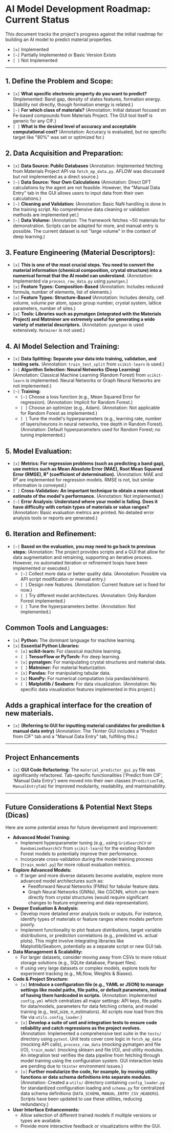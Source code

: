# AI Model Development Roadmap: Current Status

This document tracks the project's progress against the initial roadmap for building an AI model to predict material properties.

- `[x]` Implemented
- `[~]` Partially Implemented or Basic Version Exists
- `[ ]` Not Implemented

---

## 1. Define the Problem and Scope:

- `[x]` **What specific electronic property do you want to predict?** (Implemented: Band gap, density of states features, formation energy. Stability not directly, though formation energy is related.)
- `[~]` **For which class of materials?** (Annotation: Initial dataset focused on Fe-based compounds from Materials Project. The GUI tool itself is generic for any CIF.)
- `[ ]` **What is the desired level of accuracy and acceptable computational cost?** (Annotation: Accuracy is evaluated, but no specific target like "80%" was set or optimized for.)

## 2. Data Acquisition and Preparation:

- `[x]` **Data Source: Public Databases** (Annotation: Implemented fetching from Materials Project API via `fetch_mp_data.py`. AFLOW was discussed but not implemented as a direct source.)
- `[~]` **Data Source: Your Own Calculations** (Annotation: Direct DFT calculations by the agent are not feasible. However, the "Manual Data Entry" tab in the GUI allows users to input data from their own calculations.)
- `[~]` **Cleaning and Validation:** (Annotation: Basic NaN handling is done in the training script. No comprehensive data cleaning or validation methods are implemented yet.)
- `[~]` **Data Volume:** (Annotation: The framework fetches ~50 materials for demonstration. Scripts can be adapted for more, and manual entry is possible. The current dataset is not "large volume" in the context of deep learning.)

## 3. Feature Engineering (Material Descriptors):

- `[x]` **This is one of the most crucial steps. You need to convert the material information (chemical composition, crystal structure) into a numerical format that the AI ​​model can understand.** (Annotation: Implemented via `process_raw_data.py` using `pymatgen`.)
- `[x]` **Feature Types: Composition-Based** (Annotation: Includes reduced formula, number of elements, list of elements.)
- `[x]` **Feature Types: Structure-Based** (Annotation: Includes density, cell volume, volume per atom, space group number, crystal system, lattice parameters, number of sites.)
- `[x]` **Tools: Libraries such as pymatgen (integrated with the Materials Project) and Matminer are extremely useful for generating a wide variety of material descriptors.** (Annotation: `pymatgen` is used extensively. `Matminer` is not used.)

## 4. AI Model Selection and Training:

- `[x]` **Data Splitting: Separate your data into training, validation, and testing sets.** (Annotation: `train_test_split` from `scikit-learn` is used.)
- `[~]` **Algorithm Selection: Neural Networks (Deep Learning)** (Annotation: Classical Machine Learning (Random Forest) from `scikit-learn` is implemented. Neural Networks or Graph Neural Networks are not implemented.)
- `[~]` **Training:**
    - `[~]` Choose a loss function (e.g., Mean Squared Error for regression). (Annotation: Implicit for Random Forest.)
    - `[ ]` Choose an optimizer (e.g., Adam). (Annotation: Not applicable for Random Forest as implemented.)
    - `[ ]` Tune the model's hyperparameters (e.g., learning rate, number of layers/neurons in neural networks, tree depth in Random Forest). (Annotation: Default hyperparameters used for Random Forest; no tuning implemented.)

## 5. Model Evaluation:

- `[x]` **Metrics: For regression problems (such as predicting a band gap), use metrics such as Mean Absolute Error (MAE), Root Mean Squared Error (RMSE), R² (coefficient of determination).** (Annotation: MAE and R² are implemented for regression models. RMSE is not, but similar information is conveyed.)
- `[ ]` **Cross-Validation: An important technique to obtain a more robust estimate of the model's performance.** (Annotation: Not implemented.)
- `[~]` **Error Analysis: Understand where your model is failing. Does it have difficulty with certain types of materials or value ranges?** (Annotation: Basic evaluation metrics are printed. No detailed error analysis tools or reports are generated.)

## 6. Iteration and Refinement:

- `[~]` **Based on the evaluation, you may need to go back to previous steps:** (Annotation: The project provides scripts and a GUI that allow for data augmentation and retraining, supporting an iterative process. However, no automated iteration or refinement loops have been implemented or executed.)
    - `[~]` Collect more data or better quality data. (Annotation: Possible via API script modification or manual entry.)
    - `[ ]` Design new features. (Annotation: Current feature set is fixed for now.)
    *   `[ ]` Try different model architectures. (Annotation: Only Random Forest implemented.)
    *   `[ ]` Tune the hyperparameters better. (Annotation: Not implemented.)

## Common Tools and Languages:

- `[x]` **Python:** The dominant language for machine learning.
- `[x]` **Essential Python Libraries:**
    - `[x]` **scikit-learn:** For classical machine learning.
    - `[ ]` **TensorFlow or PyTorch:** For deep learning.
    - `[x]` **pymatgen:** For manipulating crystal structures and material data.
    - `[ ]` **Matminer:** For material featurization.
    - `[x]` **Pandas:** For manipulating tabular data.
    *   `[x]` **NumPy:** For numerical computation (via pandas/sklearn).
    *   `[ ]` **Matplotlib / Seaborn:** For data visualization. (Annotation: No specific data visualization features implemented in this project.)

## Adds a graphical interface for the creation of new materials.

- `[x]` **(Referring to GUI for inputting material candidates for prediction & manual data entry)** (Annotation: The Tkinter GUI includes a "Predict from CIF" tab and a "Manual Data Entry" tab, fulfilling this.)

---
## Project Enhancements

- `[x]` **GUI Code Refactoring:** The `material_predictor_gui.py` file was significantly refactored. Tab-specific functionalities ('Predict from CIF', 'Manual Data Entry') were moved into their own classes (`PredictionTab`, `ManualEntryTab`) for improved modularity, readability, and maintainability.

---
## Future Considerations & Potential Next Steps (Dicas)

Here are some potential areas for future development and improvement:

*   **Advanced Model Training:**
    *   Implement hyperparameter tuning (e.g., using `GridSearchCV` or `RandomizedSearchCV` from `scikit-learn`) for the existing Random Forest models to potentially improve their performance.
    *   Incorporate cross-validation during the model training process (`train_model.py`) for more robust evaluation metrics.
*   **Explore Advanced Models:**
    *   If larger and more diverse datasets become available, explore more advanced model architectures such as:
        *   Feedforward Neural Networks (FNNs) for tabular feature data.
        *   Graph Neural Networks (GNNs), like CGCNN, which can learn directly from crystal structures (would require significant changes to feature engineering and data representation).
*   **Deeper Evaluation & Analysis:**
    *   Develop more detailed error analysis tools or outputs. For instance, identify types of materials or feature ranges where models perform poorly.
    *   Implement functionality to plot feature distributions, target variable distributions, or prediction correlations (e.g., predicted vs. actual plots). This might involve integrating libraries like Matplotlib/Seaborn, potentially as a separate script or new GUI tab.
*   **Data Management & Scalability:**
    *   For larger datasets, consider moving away from CSVs to more robust storage solutions (e.g., SQLite database, Parquet files).
    *   If using very large datasets or complex models, explore tools for experiment tracking (e.g., MLflow, Weights & Biases).
*   **Code & Project Structure:**
    *   `[x]` **Introduce a configuration file (e.g., YAML or JSON) to manage settings like model paths, file paths, or default parameters, instead of having them hardcoded in scripts.** (Annotation: Implemented `config.yml` which centralizes all major settings: API keys, file paths for data/models, parameters for data fetching criteria, and model training (e.g., test_size, n_estimators). All scripts now load from this file via `utils.config_loader`.)
    *   `[x]` **Develop a suite of unit and integration tests to ensure code reliability and catch regressions as the project evolves.** (Annotation: Implemented a comprehensive test suite in the `tests/` directory using `pytest`. Unit tests cover core logic in `fetch_mp_data` (mocking API calls), `process_raw_data` (mocking pymatgen and file I/O), `train_model` (mocking sklearn and file I/O), and utility modules. An integration test verifies the data pipeline from fetching through model training using the configuration system. GUI interaction tests are pending due to `tkinter` environment issues.)
    *   `[x]` **Further modularize the code, for example, by moving utility functions or data schema definitions into separate modules.** (Annotation: Created a `utils/` directory containing `config_loader.py` for standardized configuration loading and `schema.py` for centralized data schema definitions (`DATA_SCHEMA`, `MANUAL_ENTRY_CSV_HEADERS`). Scripts have been updated to use these utilities, reducing redundancy.)
*   **User Interface Enhancements:**
    *   Allow selection of different trained models if multiple versions or types are available.
    *   Provide more interactive feedback or visualizations within the GUI.
